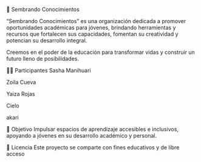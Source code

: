 🌸 Sembrando Conocimientos

“Sembrando Conocimientos” es una organización dedicada a promover oportunidades académicas para jóvenes, 
brindando herramientas y recursos que fortalecen sus capacidades, fomentan su creatividad y potencian su desarrollo integral.

Creemos en el poder de la educación para transformar vidas y construir un futuro lleno de posibilidades.

👩‍💻 Participantes
Sasha Manihuari

Zoila Cueva

Yaiza Rojas

Cielo

akari

🚀 Objetivo
Impulsar espacios de aprendizaje accesibles e inclusivos, apoyando a jóvenes en su desarrollo académico y personal.

📄 Licencia
Este proyecto se comparte con fines educativos y de libre acceso
